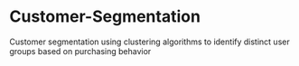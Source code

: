 # Customer-Segmentation
Customer segmentation using clustering algorithms to identify distinct user groups based on purchasing behavior
